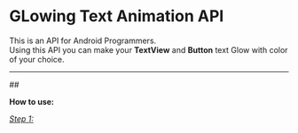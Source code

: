 # GLowing Text Animation API

<p>This is an API for Android Programmers.<br /> 
Using this API you can make your <b>TextView</b> and <b>Button</b> text Glow with color of your choice.
</p>

<hr />

##<p><b>How to use:</b></p>
<u><i>Step 1:</i></u>